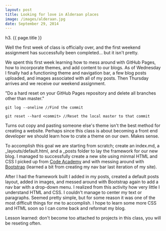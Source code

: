 ```yaml
---
layout: post
title: Looking for love in Alderaan places
image: /images/alderaan.jpg
date: September 29, 2014
---
```


h3. {{ page.title }}

Well the first week of class is officially over, and the first weekend assignment has successfully been completed... but it isn't pretty.

We spent this first week learning how to mess around with GitHub Pages, how to incorporate themes, and add content to our blogs. As of Wednesday I finally had a functioning theme and navigation bar, a few blog posts uploaded, and images associated with all of my posts. Then Thursday arrives and we receive our weekend assignment.

"Do a hard reset on your GitHub Pages repository and delete all branches other than master."


    git log --oneline //Find the commit

    git reset --hard <commit> //Reset the local master to that commit


Turns out copy and pasting someone else's theme isn't the best method for creating a website. Perhaps since this class is about becoming a front end developer we should learn how to crate a theme on our own. Makes sense.

To accomplish this goal we are starting from scratch; create an index.md, a _layouts/default.html, and a _posts folder to lay the framework for our new blog. I managed to successfully create a new site using minmal HTML and CSS I picked up from [Code Academy](http://www.codeacdemy.com) and with messing around with [Bootstrap](http://www.getbootstrap.com) (learned a bit from creating my nav bar last iteration of my site).

After I had the framework built I added in my posts, created a default posts layout, added in images, and messed around with Bootstrap again to add a nav bar with a drop-down menu. I realized from this activity how very little I understand HTML and CSS. I couldn't manage to center my text or paragraphs. Seemed pretty simple, but for some reason it was one of the most difficult things for me to accomplish. I hope to learn some more CSS and HTML soon so I can come back and reformat my blog.

Lesson learned: don't become too attached to projects in this class, you will be reseting often.
